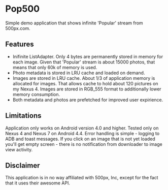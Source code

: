 Pop500
======

Simple demo application that shows infinite 'Popular' stream from 500px.com.


Features
--------

 - Inifinite ListAdapter. Only 4 bytes are permanently stored in memory for each image. Given that 'Popular' stream is about 15000 photos, that means that only 60k of memory is used.
 - Photo metadata is stored in LRU cache and loaded on demand.
 - Images are stored in LRU cache. About 1/3 of application memory is allocated for images. That allows cache to hold about 120 pictures on my Nexus 4. Images are stored in RGB_555 format to additionally lower memory consumption.
 - Both metadata and photos are prefetched for improved user expirience.
 

Limitations
-----------

Application only works on Android version 4.0 and higher. Tested only on Nexus 4 and Nexus 7 on Android 4.4.
Error handling is simple - logging to ADB and toast messages.
If you click on an image that is not yet loaded you'll get empty screen - there is no notification from downloader to image view activity.


Disclaimer
----------

This application is in no way affiliated with 500px, Inc, except for the fact that it uses their awesome API.
